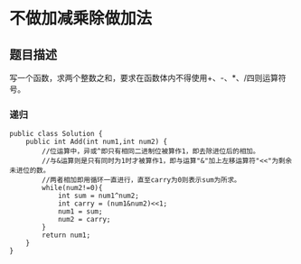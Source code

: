 # 不做加减乘除做加法
## 题目描述
写一个函数，求两个整数之和，要求在函数体内不得使用+、-、*、/四则运算符号。
### 递归
```
public class Solution {
    public int Add(int num1,int num2) {
        //位运算中，异或^即只有相同二进制位被算作1，即去除进位后的相加。
        //与&运算则是只有同时为1时才被算作1，即与运算"&"加上左移运算符"<<"为剩余未进位的数。
        //两者相加即用循环一直进行，直至carry为0则表示sum为所求。
        while(num2!=0){
            int sum = num1^num2;
            int carry = (num1&num2)<<1;
            num1 = sum;
            num2 = carry;
        }
        return num1;
    }
}

```
